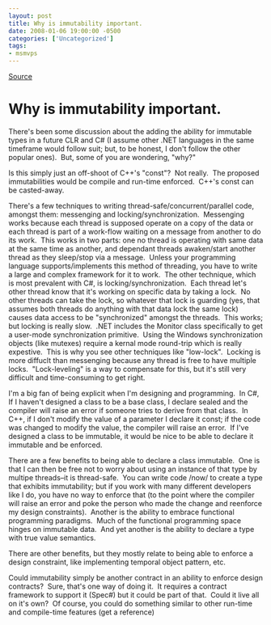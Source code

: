 ```yaml
---
layout: post
title: Why is immutability important.
date: 2008-01-06 19:00:00 -0500
categories: ['Uncategorized']
tags:
- msmvps
---
```

[Source](http://blogs.msmvps.com/peterritchie/2008/01/07/why-is-immutability-important/ "Permalink to Why is immutability important.")

# Why is immutability important.

There's been some discussion about the adding the ability for immutable types in a future CLR and C# (I assume other .NET languages in the same timeframe would follow suit; but, to be honest, I don't follow the other popular ones).  But, some of you are wondering, "why?"

Is this simply just an off-shoot of C++'s "const"?  Not really.  The proposed immutabilities would be compile and run-time enforced.  C++'s const can be casted-away.

There's a few techniques to writing thread-safe/concurrent/parallel code, amongst them: messenging and locking/synchronization.  Messenging works because each thread is supposed operate on a copy of the data or each thread is part of a work-flow waiting on a message from another to do its work.  This works in two parts: one no thread is operating with same data at the same time as another, and dependant threads awaken/start another thread as they sleep/stop via a message.  Unless your programming language supports/implements this method of threading, you have to write a large and complex framework for it to work.  The other technique, which is most prevalent with C#, is locking/synchronization.  Each thread let's other thread know that it's working on specific data by taking a lock.  No other threads can take the lock, so whatever that lock is guarding (yes, that assumes both threads do anything with that data lock the same lock) causes data access to be "synchronized" amongst the threads.  This works; but locking is really slow.  .NET includes the Monitor class specifically to get a user-mode synchronization primitive.  Using the Windows synchronization objects (like mutexes) require a kernal mode round-trip which is really expestive.  This is why you see other techniques like "low-lock".  Locking is more diffuclt than messenging because any thread is free to have multiple locks.  "Lock-leveling" is a way to compensate for this, but it's still very difficult and time-consuming to get right.

I'm a big fan of being explicit when I'm designing and programming.  In C#, If I haven't designed a class to be a base class, I declare sealed and the compiler will raise an error if someone tries to derive from that class.  In C++, if I don't modify the value of a parameter I declare it const; if the code was changed to modify the value, the compiler will raise an error.  If I've designed a class to be immutable, it would be nice to be able to declare it immutable and be enforced.

There are a few benefits to being able to declare a class immutable.  One is that I can then be free not to worry about using an instance of that type by multipe threads–it is thread-safe.  You can write code /now/ to create a type that exhibits immutability; but if you work with many different developers like I do, you have no way to enforce that (to the point where the compiler will raise an error and poke the person who made the change and reenforce my design constraints).  Another is the ability to embrace functional programming paradigms.  Much of the functional programming space hinges on immutable data.  And yet another is the ability to declare a type with true value semantics.  

There are other benefits, but they mostly relate to being able to enforce a design constraint, like implementing temporal object pattern, etc.

Could immutability simply be another contract in an ability to enforce design contracts?  Sure, that's one way of doing it.  It requires a contract framework to support it (Spec#) but it could be part of that.  Could it live all on it's own?  Of course, you could do something similar to other run-time and compile-time features (get a reference)

